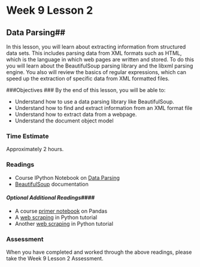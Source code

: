 # Week 9 Lesson 2 #
## Data Parsing##

In this lesson, you will learn about extracting information from structured data sets. This includes parsing data from XML formats such as HTML, which is the language in which web pages are written and stored. To do this you will learn about the BeautifulSoup parsing library and the libxml parsing engine. You also will review the basics of regular expressions, which can speed up the extraction of specific data from XML formatted files.

###Objectives ###
By the end of this lesson, you will be able to:

- Understand how to use a data parsing library like BeautifulSoup.
- Understand how to find and extract information from an XML format file
- Understand how to extract data from a webpage.
- Understand the document object model 


### Time Estimate ###

Approximately 2 hours.

### Readings ####

- Course IPython Notebook on [Data Parsing](notebook/intro2dp.ipynb)
- [BeautifulSoup](http://www.crummy.com/software/BeautifulSoup/bs4/doc/) documentation

#### *Optional Additional Readings*####

- A course [primer notebook](intro2pandas.ipynb) on Pandas
- A [web scraping](http://nbviewer.ipython.org/url/www.unc.edu/~ncaren/Lax-1.ipynb.json) in Python tutorial
- Another [web scraping](http://nbviewer.ipython.org/urls/dl.dropboxusercontent.com/u/33663928/dst4l-projects/week5/Web_Scraping_Tutorial-TotalFilm_50_Adaptations.ipynb) in Python tutorial

### Assessment ###

When you have completed and worked through the above readings, please take the Week 9 Lesson 2 Assessment.
